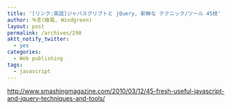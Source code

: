 ```yaml
---
title: '[リンク:英語]ジャバスクリプトと jQuery, 新鮮な テクニック/ツール 45枝'
author: 녹풍(綠風, Windgreen)
layout: post
permalink: /archives/290
aktt_notify_twitter:
  - yes
categories:
  - Web publishing
tags:
  - javascript
---
```

<a target="_top" href="http://www.smashingmagazine.com/2010/03/12/45-fresh-useful-javascript-and-jquery-techniques-and-tools/">http://www.smashingmagazine.com/2010/03/12/45-fresh-useful-javascript-and-jquery-techniques-and-tools/</a>